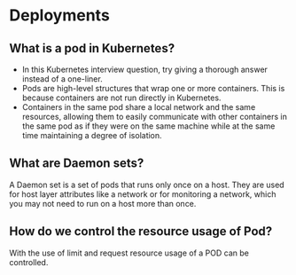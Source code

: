 # Deployments

## What is a pod in Kubernetes?

- In this Kubernetes interview question, try giving a thorough answer instead of a one-liner.
- Pods are high-level structures that wrap one or more containers. This is because containers are not run directly in Kubernetes.
- Containers in the same pod share a local network and the same resources, allowing them to easily communicate with other containers in the same pod as if they were on the same machine while at the same time maintaining a degree of isolation.

## What are Daemon sets?

A Daemon set is a set of pods that runs only once on a host. They are used for host layer attributes like a network or for monitoring a network, which you may not need to run on a host more than once.

## How do we control the resource usage of Pod?

With the use of limit and request resource usage of a POD can be controlled.
